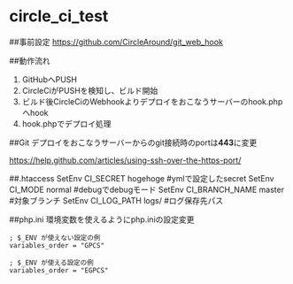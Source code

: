 # circle_ci_test

##事前設定
<https://github.com/CircleAround/git_web_hook>

##動作流れ
1. GitHubへPUSH
2. CircleCiがPUSHを検知し、ビルド開始
3. ビルド後CircleCiのWebhookよりデプロイをおこなうサーバーのhook.phpへhook
4. hook.phpでデプロイ処理

##Git
デプロイをおこなうサーバーからのgit接続時のportは**443**に変更

  <https://help.github.com/articles/using-ssh-over-the-https-port/>

##.htaccess
    SetEnv CI_SECRET hogehoge #ymlで設定したsecret
    SetEnv CI_MODE normal #debugでdebugモード
    SetEnv CI_BRANCH_NAME master #対象ブランチ
    SetEnv CI_LOG_PATH logs/ #ログ保存先パス

##php.ini
環境変数を使えるようにphp.iniの設定変更

    ; $_ENV が使えない設定の例
    variables_order = "GPCS"

    ; $_ENV が使える設定の例
    variables_order = "EGPCS"
